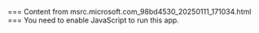 === Content from msrc.microsoft.com_98bd4530_20250111_171034.html ===
You need to enable JavaScript to run this app.
